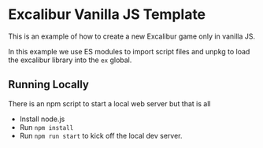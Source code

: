 # Excalibur Vanilla JS Template

This is an example of how to create a new Excalibur game only in vanilla JS.

In this example we use ES modules to import script files and unpkg to load the excalibur library into the `ex` global.

## Running Locally

There is an npm script to start a local web server but that is all

* Install node.js 
* Run `npm install`
* Run `npm run start` to kick off the local dev server.